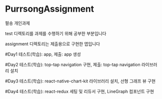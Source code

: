 # PurrsongAssignment
펄송 개인과제

test 디렉토리를 과제를 수행하기 위해 공부한 부분입니다

assignment 디렉토리는 제출용으로 구현한 앱입니다



#Day1
테스트(학습): app, 제출: app 생성

#Day2
테스트(학습): top-tap navigation 구현, 제출: top-tap navigation 라이브러리 설치

#Day3
테스트(학습): react-native-chart-kit 라이브러리 설치, 선형 그래프 뷰 구현

#Day4
테스트(학습): react-redux 세팅 및 리듀서 구현, LineGraph 컴포넌트 구현